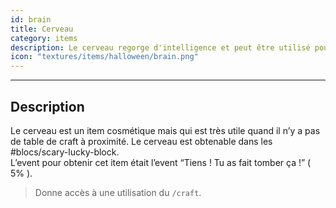 ```yaml
---
id: brain
title: Cerveau
category: items
description: Le cerveau regorge d'intelligence et peut être utilisé pour créer des objets.
icon: "textures/items/halloween/brain.png"
---
```

___
## Description

Le cerveau est un item cosmétique mais qui est très utile quand il n’y a pas de table de craft à proximité. Le cerveau est obtenable dans les #blocs/scary-lucky-block.  
L’event pour obtenir cet item était l’event “Tiens ! Tu as fait tomber ça !” ( 5% ).

> Donne accès à une utilisation du ``/craft``.